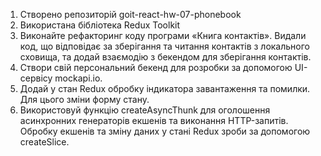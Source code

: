 1. Створено репозиторій goit-react-hw-07-phonebook
2. Використана бібліотека Redux Toolkit
3. Виконайте рефакторинг коду програми «Книга контактів». Видали код, що відповідає за зберігання та читання контактів з локального сховища, та додай взаємодію з бекендом для зберігання контактів.
4. Створи свій персональний бекенд для розробки за допомогою UI-сервісу mockapi.io.
5. Додай у стан Redux обробку індикатора завантаження та помилки. Для цього зміни форму стану.
6. Використовуй функцію createAsyncThunk для оголошення асинхронних генераторів екшенів та виконання HTTP-запитів. Обробку екшенів та зміну даних у стані Redux зроби за допомогою createSlice.

